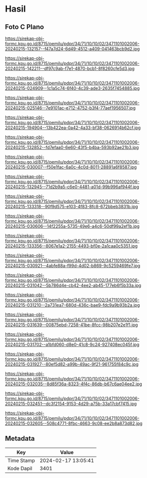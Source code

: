 # Hasil

## Foto C Plano

https://sirekap-obj-formc.kpu.go.id/8715/pemilu/pdpr/34/71/10/10/02/3471101002006-20240215-132157--f47a7d24-6d49-4512-a409-041463bcb9d2.jpg

https://sirekap-obj-formc.kpu.go.id/8715/pemilu/pdpr/34/71/10/10/02/3471101002006-20240215-142211--df97c9ab-f7e1-4870-bcb1-8f8260cfe5d3.jpg

https://sirekap-obj-formc.kpu.go.id/8715/pemilu/pdpr/34/71/10/10/02/3471101002006-20240215-024909--1c1a5c74-6f40-4c39-ade3-2635f7454885.jpg

https://sirekap-obj-formc.kpu.go.id/8715/pemilu/pdpr/34/71/10/10/02/3471101002006-20240215-025146--7e9101ac-e712-4752-b3f4-77aef1956507.jpg

https://sirekap-obj-formc.kpu.go.id/8715/pemilu/pdpr/34/71/10/10/02/3471101002006-20240215-194904--13b422ea-0a42-4a33-bf38-0626914b62cf.jpg

https://sirekap-obj-formc.kpu.go.id/8715/pemilu/pdpr/34/71/10/10/02/3471101002006-20240215-132852--fd7efaa0-6e60-43f5-b4ba-593b92ae21b3.jpg

https://sirekap-obj-formc.kpu.go.id/8715/pemilu/pdpr/34/71/10/10/02/3471101002006-20240215-030007--f50e1fac-6a0c-4c0d-8011-28891a6f8587.jpg

https://sirekap-obj-formc.kpu.go.id/8715/pemilu/pdpr/34/71/10/10/02/3471101002006-20240215-132945--71d2b9a5-c6e0-4481-a01d-99b996af944f.jpg

https://sirekap-obj-formc.kpu.go.id/8715/pemilu/pdpr/34/71/10/10/02/3471101002006-20240215-133318--90f9d575-e103-4f83-8fc8-672bbeb3831b.jpg

https://sirekap-obj-formc.kpu.go.id/8715/pemilu/pdpr/34/71/10/10/02/3471101002006-20240215-030606--14f2255a-5735-49e6-a4c6-50df99a2ef1b.jpg

https://sirekap-obj-formc.kpu.go.id/8715/pemilu/pdpr/34/71/10/10/02/3471101002006-20240215-133356--8067e1a2-2155-4493-bf0e-2a1caa0c5351.jpg

https://sirekap-obj-formc.kpu.go.id/8715/pemilu/pdpr/34/71/10/10/02/3471101002006-20240215-030921--4abfe88a-f99d-4d02-b869-9c5259469fe7.jpg

https://sirekap-obj-formc.kpu.go.id/8715/pemilu/pdpr/34/71/10/10/02/3471101002006-20240215-031042--5b786d4e-cb42-4ee2-ab45-177eb6f5b33a.jpg

https://sirekap-obj-formc.kpu.go.id/8715/pemilu/pdpr/34/71/10/10/02/3471101002006-20240215-031210--2a731ea7-680d-436c-bae9-fdc9a9b93b2a.jpg

https://sirekap-obj-formc.kpu.go.id/8715/pemilu/pdpr/34/71/10/10/02/3471101002006-20240215-031639--00875ebd-7258-41be-8fcc-98b207e2e1f1.jpg

https://sirekap-obj-formc.kpu.go.id/8715/pemilu/pdpr/34/71/10/10/02/3471101002006-20240215-031702--a1bfd060-d8e0-41c8-9c24-927408ec045f.jpg

https://sirekap-obj-formc.kpu.go.id/8715/pemilu/pdpr/34/71/10/10/02/3471101002006-20240215-031927--80ef5d82-a99b-49ac-9f21-961755f84c9c.jpg

https://sirekap-obj-formc.kpu.go.id/8715/pemilu/pdpr/34/71/10/10/02/3471101002006-20240215-032035--8d85f36a-8323-4f4c-86db-b67c6ae04ee2.jpg

https://sirekap-obj-formc.kpu.go.id/8715/pemilu/pdpr/34/71/10/10/02/3471101002006-20240215-032451--dc3f2154-9153-4d29-a75b-33a17cbf7415.jpg

https://sirekap-obj-formc.kpu.go.id/8715/pemilu/pdpr/34/71/10/10/02/3471101002006-20240215-032605--508c4771-8fbc-4663-9c08-ee2b8a873d82.jpg


## Metadata

| Key        | Value               |
| ---------- | ------------------- |
| Time Stamp | 2024-02-17 13:05:41 |
| Kode Dapil | 3401                |



